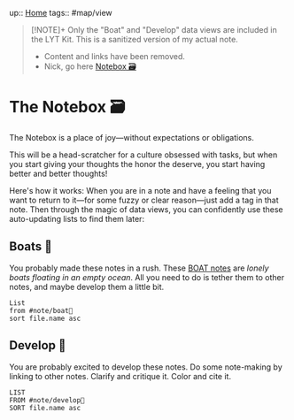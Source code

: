 up:: [Home](Maps/Home.md)
tags:: #map/view 

> [!NOTE]+  Only the "Boat" and "Develop" data views are included in the LYT Kit.
> This is a sanitized version of my actual note. 
> 
> - Content and links have been removed.
> - Nick, go here [Notebox 🗃](Notebox%20%F0%9F%97%83)

# The Notebox 🗃
The Notebox is a place of joy—without expectations or obligations.

This will be a head-scratcher for a culture obsessed with tasks, but when you start giving your thoughts the honor the deserve, you start having better and better thoughts!

Here's how it works: When you are in a note and have a feeling that you want to return to it—for some fuzzy or clear reason—just add a tag in that note. Then through the magic of data views, you can confidently use these auto-updating lists to find them later:

## Boats 🚤
You probably made these notes in a rush. These [BOAT notes](Notes/BOAT%20notes.md) are *lonely boats floating in an empty ocean*. All you need to do is tether them to other notes, and maybe develop them a little bit.

```dataview
List
from #note/boat🚤 
sort file.name asc
```

## Develop 🍃
You are probably excited to develop these notes. Do some note-making by linking to other notes. Clarify and critique it. Color and cite it. 

```dataview
LIST
FROM #note/develop🍃 
SORT file.name asc
```
